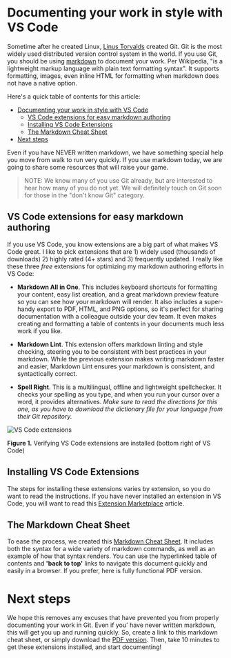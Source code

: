
# Documenting your work in style with VS Code

Sometime after he created Linux, [Linus Torvalds](https://en.wikipedia.org/wiki/Linus_Torvalds) created Git. Git is the most widely used distributed version control system in the world. If you use Git, you should be using [markdown](https://en.wikipedia.org/wiki/Markdown) to document your work. Per Wikipedia, "is a lightweight markup language with plain text formatting syntax". It supports formatting, images, even inline HTML for formatting when markdown does not have a native option.

Here's a quick table of contents for this article:

- [Documenting your work in style with VS Code](#documenting-your-work-in-style-with-vs-code)
  - [VS Code extensions for easy markdown authoring](#vs-code-extensions-for-easy-markdown-authoring)
  - [Installing VS Code Extensions](#installing-vs-code-extensions)
  - [The Markdown Cheat Sheet](#the-markdown-cheat-sheet)
- [Next steps](#next-steps)

Even if you have NEVER written markdown, we have something special help you move from walk to run very quickly. If you use markdown today, we are going to share some resources that will raise your game.

> NOTE: We know many of you use Git already, but are interested to hear how many of you do not yet. We will definitely touch on Git soon for those in the "don't know Git" category.

## VS Code extensions for easy markdown authoring

If you use VS Code, you know extensions are a big part of what makes VS Code great. I like to pick extensions that are 1) widely used (thousands of downloads) 2) highly rated (4+ stars) and 3) frequently updated. I really like these three *free* extensions for optimizing my markdown authoring efforts in VS Code:

- **Markdown All in One**. This includes keyboard shortcuts for formatting your content, easy list creation, and a great markdown preview feature so you can see how your markdown will render. It also includes a super-handy export to PDF, HTML, and PNG options, so it's perfect for sharing documentation with a colleague outside your dev team. It even makes creating and formatting a table of contents in your documents much less work if you like.

- **Markdown Lint**. This extension offers markdown linting and style checking, steering you to be consistent with best practices in your markdown. While the previous extension makes writing markdown faster and easier, Markdown Lint ensures your markdown is consistent, and syntactically correct.

- **Spell Right**. This is a multilingual, offline and lightweight spellchecker. It checks your spelling as you type, and when you run your cursor over a word, it provides alternatives. *Make sure to read the directions for this one, as you have to download the dictionary file for your language from their Git repository.*

![VS Code extensions](https://github.com/starkfell/100DaysOfIaC/blob/master/images/day3/ext_loaded.png "VS Code extensions")

**Figure 1.** Verifying VS Code extensions are installed (bottom right of VS Code)

## Installing VS Code Extensions

The steps for installing these extensions varies by extension, so you do want to read the instructions. If you have never installed an extension in VS Code, you will want to read this [Extension Marketplace](https://code.visualstudio.com/docs/editor/extension-gallery) article.

## The Markdown Cheat Sheet

To ease the process, we created this [Markdown Cheat Sheet](https://github.com/starkfell/100DaysOfIaC/blob/master/resources/Markdown_Cheatsheet.md). It includes both the syntax for a wide variety of markdown commands, as well as an example of how that syntax renders. You can use the hyperlinked table of contents and **'back to top'** links to navigate this document quickly and easily in a browser. If you prefer, here is fully functional PDF version.

# Next steps

We hope this removes any excuses that have prevented you from properly documenting your work in Git. Even if you' have never written markdown, this will get you up and running quickly. So, create a link to this markdown cheat sheet, or simply download the [PDF version](https://github.com/starkfell/100DaysOfIaC/blob/master/resources/Markdown_Cheatsheet.pdf). Then, take 10 minutes to get these extensions installed, and start documenting!
